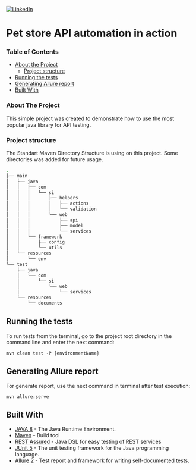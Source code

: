 [![LinkedIn](https://img.shields.io/badge/-LinkedIn-black.svg?style=flat-square&logo=linkedin&colorB=555)](https://www.linkedin.com/in/artem-gonchar)

# Pet store API automation in action

### Table of Contents
* [About the Project](#about-the-project)
    * [Project structure](#project-structure)
* [Running the tests](#running-the-tests)
* [Generating Allure report](#generating-allure-report)
* [Built With](#built-with)

### About The Project
This simple project was created to demonstrate how to use the most popular java library for API testing.

### Project structure
The Standart Maven Directory Structure is using on this project.
Some directories was added for future usage.
```bash
.
├── main
│   ├── java
│   │   ├── com
│   │   │   └── si
│   │   │       ├── helpers
│   │   │       │   ├── actions
│   │   │       │   └── validation
│   │   │       └── web
│   │   │           ├── api
│   │   │           ├── model
│   │   │           └── services
│   │   └── framework
│   │       ├── config
│   │       └── utils
│   └── resources
│       └── env
└── test
    ├── java
    │   └── com
    │       └── si
    │           └── web
    │               └── services
    └── resources
        └── documents
```

## Running the tests

To run tests from the terminal, go to the project root directory in the command line and enter the next command:
```
mvn clean test -P {environmentName}
```
## Generating Allure report

For generate report, use the next command in terminal after test execution:

```
mvn allure:serve
```

## Built With

* [JAVA 8](https://www.oracle.com/technetwork/java/javase/downloads/jdk12-downloads-5295953.html) - The Java Runtime Environment.
* [Maven](https://maven.apache.org/) - Build tool
* [REST Assured](http://rest-assured.io/) - Java DSL for easy testing of REST services
* [JUnit 5](https://junit.org/junit5/) - The unit testing framework for the Java programming language. 
* [Allure 2](http://allure.qatools.ru/) - Test report and framework for writing self-documented tests.